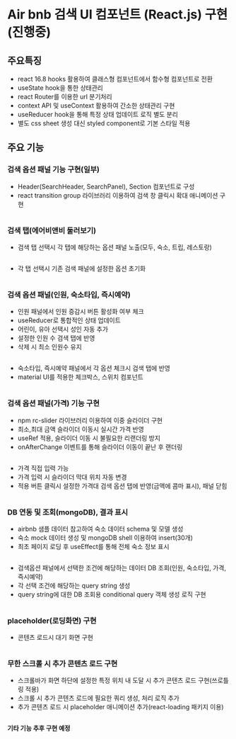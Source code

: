 # Air bnb 검색 UI 컴포넌트 (React.js) 구현 (진행중)

## 주요특징

- react 16.8 hooks 활용하여 클래스형 컴포넌트에서 함수형 컴포넌트로 전환
- useState hook을 통한 상태관리
- react Router를 이용한 url 분기처리
- context API 및 useContext 활용하여 간소한 상태관리 구현
- useReducer hook을 통해 특정 상태 업데이트 로직 별도 분리
- 별도 css sheet 생성 대신 styled component로 기본 스타일 적용

## 주요 기능

### 검색 옵션 패널 기능 구현(일부)

- Header(SearchHeader, SearchPanel), Section 컴포넌트로 구성
- react transition group 라이브러리 이용하여 검색 창 클릭시 확대 애니메이션 구현

<img src="https://user-images.githubusercontent.com/38235501/57766564-87b76200-7742-11e9-80a3-084d4c02fbb3.gif" alt="">

### 검색 탭(에어비앤비 둘러보기)

- 검색 탭 선택시 각 탭에 해당하는 옵션 패널 노출(모두, 숙소, 트립, 레스토랑)

<img src="https://user-images.githubusercontent.com/38235501/57766572-8a19bc00-7742-11e9-8e17-395021912a68.gif" alt="">

- 각 탭 선택시 기존 검색 패널에 설정한 옵션 초기화

<img src="https://user-images.githubusercontent.com/38235501/57766571-8a19bc00-7742-11e9-967b-2cb0e0d10ec5.gif" alt="">

### 검색 옵션 패널(인원, 숙소타입, 즉시예약)

- 인원 패널에서 인원 증감시 버튼 활성화 여부 체크
- useReducer로 통합적인 상태 업데이트
- 어린이, 유아 선택시 성인 자동 추가
- 설정한 인원 수 검색 탭에 반영
- 삭제 시 최소 인원수 유지

<img src="https://user-images.githubusercontent.com/38235501/57766565-884ff880-7742-11e9-8d1a-216bf1da687d.gif" alt="">

- 숙소타입, 즉시예약 패널에서 각 옵션 체크시 검색 탭에 반영
- material UI를 적용한 체크박스, 스위치 컴포넌트

<img src="https://user-images.githubusercontent.com/38235501/57766566-88e88f00-7742-11e9-82d8-f1e134307d9e.gif" alt="">


### 검색 옵션 패널(가격) 기능 구현

- npm rc-slider 라이브러리 이용하여 이중 슬라이더 구현
- 최소,최대 금액 슬라이더 이동시 실시간 가격 반영
- useRef 적용, 슬라이더 이동 시 불필요한 리랜더링 방지
- onAfterChange 이벤트를 통해 슬라이더 이동이 끝난 후 랜더링

<img src="https://user-images.githubusercontent.com/38235501/58684010-9a23d380-83b1-11e9-9970-26e1d3699398.gif" alt="">

- 가격 직접 입력 가능
- 가격 입력 시 슬라이더 막대 위치 자동 변경
- 적용 버튼 클릭시 설정한 가격대 검색 옵션 탭에 반영(금액에 콤마 표시), 패널 닫힘

<img src="https://user-images.githubusercontent.com/38235501/58684200-54b3d600-83b2-11e9-995e-87f28c1f8fbd.gif" alt="">


### DB 연동 및 조회(mongoDB), 결과 표시

- airbnb 샘플 데이터 참고하여 숙소 데이터 schema 및 모델 생성
- 숙소 mock 데이터 생성 및 mongoDB shell 이용하여 insert(30개)
- 최초 페이지 로딩 후 useEffect를 통해 전체 숙소 정보 표시

<img src="https://user-images.githubusercontent.com/38235501/58684655-e2dc8c00-83b3-11e9-9329-a16f21014fd7.gif" alt="">

- 검색옵션 패널에서 선택한 조건에 해당하는 데이터 DB 조회(인원, 숙소타입, 가격, 즉시예약)
- 각 선택 조건에 해당하는 query string 생성
- query string에 대한 DB 조회용 conditional query 객체 생성 로직 구현

<img src="https://user-images.githubusercontent.com/38235501/58685056-664aad00-83b5-11e9-9b28-9ff8cbdfa439.gif" alt="">

### placeholder(로딩화면) 구현

- 콘텐츠 로드시 대기 화면 구현

<img src="https://user-images.githubusercontent.com/38235501/59495236-de42c800-8ec9-11e9-9b62-34b2a00b89c8.gif" alt="">

### 무한 스크롤 시 추가 콘텐츠 로드 구현

- 스크롤바가 화면 하단에 설정한 특정 위치 내 도달 시 추가 콘텐츠 로드 구현(쓰로틀링 적용)
- 스크롤 시 추가 콘텐츠 로드에 필요한 쿼리 생성, 처리 로직 추가
- 추가 콘텐츠 로드 시 placeholder 애니메이션 추가(react-loading 패키지 이용)

<img src="https://user-images.githubusercontent.com/38235501/59832755-a501d080-937f-11e9-8fd9-72b1df3bcb8d.gif" alt="">


**기타 기능 추후 구현 예정**
